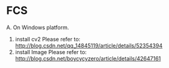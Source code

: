 # FCS

A. On Windows platform.
1. install cv2
	Please refer to: http://blog.csdn.net/qq_14845119/article/details/52354394
2. install Image
	Please refer to: http://blog.csdn.net/boycycyzero/article/details/42647161